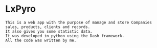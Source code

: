 # LxPyro
    This is a web app with the purpose of manage and store Companies sales, products, clients and records.
    It also gives you some statistic data.
    It was developed in python using the Dash framework.
    All the code was written by me.
